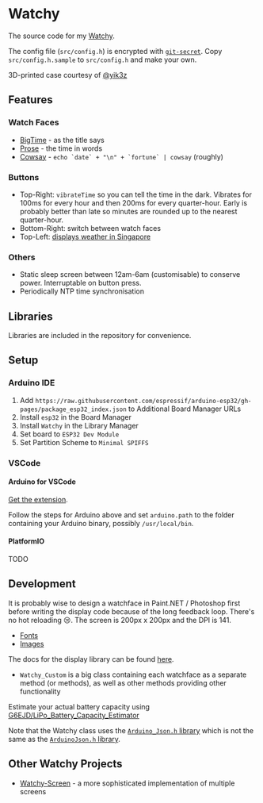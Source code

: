 # Watchy

The source code for my [Watchy](https://watchy.sqfmi.com/).

The config file (`src/config.h`) is encrypted with [`git-secret`](https://git-secret.io/). Copy `src/config.h.sample` to `src/config.h` and make your own.

3D-printed case courtesy of [@yik3z](https://github.com/yik3z/Watchy-CAD)

## Features

### Watch Faces

- [BigTime](./src/BigTime/README.md) - as the title says
- [Prose](./src/Prose/README.md) - the time in words
- [Cowsay](./src/Cowsay/Cowsay.md) - ``echo `date` + "\n" + `fortune` | cowsay`` (roughly)

### Buttons

- Top-Right: `vibrateTime` so you can tell the time in the dark. Vibrates for 100ms for every hour and then 200ms for every quarter-hour. Early is probably better than late so minutes are rounded up to the nearest quarter-hour.
- Bottom-Right: switch between watch faces
- Top-Left: [displays weather in Singapore](./src/apps/SGWeather/README.md)

### Others

- Static sleep screen between 12am-6am (customisable) to conserve power. Interruptable on button press.
- Periodically NTP time synchronisation

## Libraries

Libraries are included in the repository for convenience.

## Setup

### Arduino IDE

1. Add `https://raw.githubusercontent.com/espressif/arduino-esp32/gh-pages/package_esp32_index.json` to Additional Board Manager URLs
2. Install `esp32` in the Board Manager
3. Install `Watchy` in the Library Manager
4. Set board to `ESP32 Dev Module`
5. Set Partition Scheme to `Minimal SPIFFS`

### VSCode

#### Arduino for VSCode

[Get the extension](https://marketplace.visualstudio.com/items?itemName=vsciot-vscode.vscode-arduino).

Follow the steps for Arduino above and set `arduino.path` to the folder containing your Arduino binary, possibly `/usr/local/bin`.

#### PlatformIO

TODO

## Development

It is probably wise to design a watchface in Paint.NET / Photoshop first before writing the display code because of the long feedback loop. There's no hot reloading 😢. The screen is 200px x 200px and the DPI is 141.

- [Fonts](https://rop.nl/truetype2gfx/)
- [Images](https://javl.github.io/image2cpp/)

The docs for the display library can be found [here](https://learn.adafruit.com/adafruit-gfx-graphics-library/overview).

- `Watchy_Custom` is a big class containing each watchface as a separate method (or methods), as well as other methods providing other functionality

Estimate your actual battery capacity using [G6EJD/LiPo_Battery_Capacity_Estimator](https://github.com/G6EJD/LiPo_Battery_Capacity_Estimator)

Note that the Watchy class uses the [`Arduino_Json.h` library](https://arduinojson.org/) which is not the same as the [`ArduinoJson.h` library](https://arduinojson.org/).

## Other Watchy Projects

- [Watchy-Screen](https://github.com/charles-haynes/Watchy-Screen/tree/master/src) - a more sophisticated implementation of multiple screens
